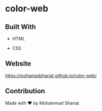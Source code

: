 # color-web

## Built With

* HTML

* CSS

## Website

https://mohamadshariat.github.io/color-web/

## Contribution

Made with ❤️ by Mohammad Shariat



